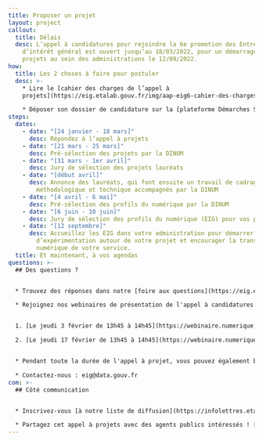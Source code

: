 ```yaml
---
title: Proposer un projet
layout: project
callout:
  title: Délais
  desc: L’appel à candidatures pour rejoindre la 6e promotion des Entrepreneurs
    d’intérêt général est ouvert jusqu’au 18/03/2022, pour un démarrage des
    projets au sein des administrations le 12/09/2022.
how:
  title: Les 2 choses à faire pour postuler
  desc: >-
    * Lire le [cahier des charges de l’appel à
    projets](https://eig.etalab.gouv.fr/img/aap-eig6-cahier-des-charges.pdf)

    * Déposer son dossier de candidature sur la [plateforme Démarches Simplifiées](https://www.demarches-simplifiees.fr/commencer/aap-eig6) avant le 18/03/2022, 23h59
steps:
  dates:
    - date: "[24 janvier - 18 mars]"
      desc: Répondez à l’appel à projets
    - date: "[21 mars - 25 mars]"
      desc: Pré-sélection des projets par la DINUM
    - date: "[31 mars - 1er avril]"
      desc: Jury de sélection des projets lauréats
    - date: "[début avril]"
      desc: Annonce des lauréats, qui font ensuite un travail de cadrage
        méthodologique et technique accompagnés par la DINUM
    - date: "[4 avril - 6 mai]"
      desc: Pré-sélection des profils du numérique par la DINUM
    - date: "[6 juin - 10 juin]"
      desc: Jury de sélection des profils du numérique (EIG) pour vos projet.
    - date: "[12 septembre]"
      desc: Accueillez les EIG dans votre administration pour démarrer 10 mois
        d’expérimentation autour de votre projet et encourager la transformation
        numérique de votre service.
  title: Et maintenant, à vos agendas
questions: >-
  ## Des questions ?


  * Trouvez des réponses dans notre [foire aux questions](https://eig.etalab.gouv.fr/participer/administrations/faq/)

  * Rejoignez nos webinaires de présentation de l'appel à candidatures :


  1. [Le jeudi 3 février de 13h45 à 14h45](https://webinaire.numerique.gouv.fr//meeting/signin/4562/creator/1673/hash/71997f21a8f284b441bb67cf8ddcf7c609100ecb)

  2. [Le jeudi 17 février de 13h45 à 14h45](https://webinaire.numerique.gouv.fr//meeting/signin/2843/creator/1605/hash/4aa188a6a354d50f6d59089d072cd805fde129b5)


  * Pendant toute la durée de l'appel à projet, vous pouvez également bénéficier d'un entretien de pré-incubation avec un coach produit. L'objectif de ce nouveau dispositif est de vous accompagner dans l'élaboration de votre stratégie entrepreneuriale. Pour ce faire, [réservez un créneau parmi ceux proposés](https://calendly.com/thomas-parisot/entretien-de-pre-incubation).

  * Contactez-nous : eig@data.gouv.fr
com: >-
  ## Côté communication


  * Inscrivez-vous [à notre liste de diffusion](https://infolettres.etalab.gouv.fr/subscribe/entrepreneur-interet-general@mail.etalab.studio)

  * Partagez cet appel à projets avec des agents publics intéressés ! [](https://eig.etalab.gouv.fr/img/aap-eig6_plaquette.pdf)[Télécharger la plaquette](https://eig.etalab.gouv.fr/img/aap-eig6_plaquette.pdf)
---
```

